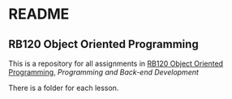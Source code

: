 # README #

## RB120 Object Oriented Programming

This is a  repository for all assignments in [RB120 Object Oriented Programming][1], *Programming and Back-end Development*

There is a folder for each lesson.


[1]:https://launchschool.com/courses/064b810e/home
